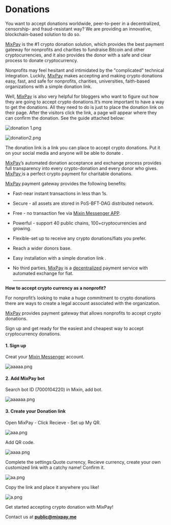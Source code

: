 # Donations

You want to accept donations worldwide, peer-to-peer in a decentralized, censorship- and fraud-resistant way? We are providing an innovative, blockchain-based solution to do so.&#x20;

[MixPay](../about-us/more-about-mixpay.md) is the #1 crypto donation solution, which provides the best payment gateway for nonprofits and charities to fundraise Bitcoin and other cryptocurrencies, and it also provides the donor with a safe and clear process to donate cryptocurrency.&#x20;

Nonprofits may feel hesitant and intimidated by the "complicated" technical integration. Luckily, [MixPay](../about-us/more-about-mixpay.md) makes accepting and making crypto donations easy, fast, and safe for nonprofits, charities, universities, faith-based organizations with a simple donation link.&#x20;

Well, [MixPay](../about-us/more-about-mixpay.md) is also very helpful for bloggers who want to figure out how they are going to accept crypto donations.It’s more important to have a way to get the donations. All they need to do is just to place the donation link on their page. After the visitors click the link, a page will appear where they can confirm the donation. See the guide attached below:

![donation 1.png](https://s2.loli.net/2022/02/10/t3PnNMzJI4Dxswg.png)

![donation2.png](https://s2.loli.net/2022/02/10/wcMdiR7OEn2ZzA6.png)

The donation link is a link you can place to accept crypto donations. Put it on your social media and anyone will be able to donate .

[MixPay](../about-us/more-about-mixpay.md)’s automated donation acceptance and exchange process provides full transparency into every crypto-donation and every donor who gives. [MixPay ](../about-us/more-about-mixpay.md)is a perfect crypto payment for charitable donations.

[MixPay](../about-us/more-about-mixpay.md) payment gateway provides the following benefits:

* Fast-near instant transactions in less than 1s.
* Secure - all assets are stored in PoS-BFT-DAG distributed network.&#x20;
* Free - no transaction fee via [Mixin Messenger APP](https://mixin.one/messenger).
* Powerful - support 40 public chains, 100+cryptocurrencies and growing.
* Flexible-set up to receive any crypto donations/fiats you prefer.
* Reach a wider donors base.&#x20;
* Easy installation with a simple donation link .
*   No third parties, [MixPay](../about-us/more-about-mixpay.md) is a [decentralized](https://en.wikipedia.org/wiki/Decentralization) payment service with automated exchange for fiat.&#x20;

    ****

**How to accept crypto currency as a nonprofit?**

For nonprofit’s looking to make a huge commitment to crypto donations there are ways to create a legal account associated with the organization.

[MixPay](../about-us/more-about-mixpay.md) provides payment gateway that allows nonprofits to accept crypto donations.&#x20;

Sign up and get ready for the easiest and cheapest way to accept cryptocurrency donations.

#### 1. Sign up

Creat your [Mixin Messenger](https://mixin.one/messenger) account.

![aaaaa.png](https://s2.loli.net/2022/02/10/odX85zb4s7QOugc.png)

#### 2. Add MixPay bot

Search bot ID (7000104220) in Mixin, add bot.

![aaaaaa.png](https://s2.loli.net/2022/02/10/BPzMFi7cHJORjdT.png)

#### 3. Create your Donation link

Open MixPay - Click Recieve - Set up My QR.

![aaa.png](https://s2.loli.net/2022/02/10/5k2C34UGvxB7Y1o.png)

Add QR code.

![aaaa.png](https://s2.loli.net/2022/02/10/4y2DLnr3KCViTp6.png)

Complete the settings:Quote currency, Recieve currency, create your own customized link with a catchy name! Confirm it.

![aa.png](https://s2.loli.net/2022/02/10/bEg9do68tXGzWTC.png)

Copy the link and place it anywhere you like!



![a.png](https://s2.loli.net/2022/02/10/pA2k6BdDg5STFRq.png)

Get started accepting crypto donation with MixPay!

Contact us at **public@mixpay.me**
